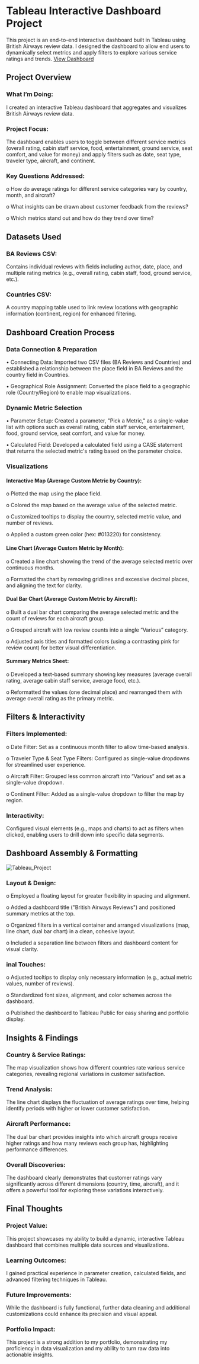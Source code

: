 # Tableau Interactive Dashboard Project

This project is an end-to-end interactive dashboard built in Tableau using British Airways review data. I designed the dashboard to allow end users to dynamically select metrics and apply filters to explore various service ratings and trends.
<a href="https://github.com/ak060204/Data-visualization-projects/blob/main/Tableau_project/Tableau_Project.png"> View Dashboard </a>
## Project Overview

### What I’m Doing:
I created an interactive Tableau dashboard that aggregates and visualizes British Airways review data.

### Project Focus:
The dashboard enables users to toggle between different service metrics (overall rating, cabin staff service, food, entertainment, ground service, seat comfort, and value for money) and apply filters such as date, seat type, traveler type, aircraft, and continent.

### Key Questions Addressed: 
o	How do average ratings for different service categories vary by country, month, and aircraft?

o	What insights can be drawn about customer feedback from the reviews?

o	Which metrics stand out and how do they trend over time?

## Datasets Used

### BA Reviews CSV:
Contains individual reviews with fields including author, date, place, and multiple rating metrics (e.g., overall rating, cabin staff, food, ground service, etc.).

### Countries CSV:
A country mapping table used to link review locations with geographic information (continent, region) for enhanced filtering.


## Dashboard Creation Process

### Data Connection & Preparation
•	Connecting Data:
Imported two CSV files (BA Reviews and Countries) and established a relationship between the place field in BA Reviews and the country field in Countries.

•	Geographical Role Assignment:
Converted the place field to a geographic role (Country/Region) to enable map visualizations.

### Dynamic Metric Selection
•	Parameter Setup:
Created a parameter, "Pick a Metric," as a single-value list with options such as overall rating, cabin staff service, entertainment, food, ground service, seat comfort, and value for money.

•	Calculated Field:
Developed a calculated field using a CASE statement that returns the selected metric's rating based on the parameter choice.

### Visualizations
#### Interactive Map (Average Custom Metric by Country): 
o	Plotted the map using the place field.

o	Colored the map based on the average value of the selected metric.

o	Customized tooltips to display the country, selected metric value, and number of reviews.

o	Applied a custom green color (hex: #013220) for consistency.

#### Line Chart (Average Custom Metric by Month): 
o	Created a line chart showing the trend of the average selected metric over continuous months.

o	Formatted the chart by removing gridlines and excessive decimal places, and aligning the text for clarity.

#### Dual Bar Chart (Average Custom Metric by Aircraft): 
o	Built a dual bar chart comparing the average selected metric and the count of reviews for each aircraft group.

o	Grouped aircraft with low review counts into a single “Various” category.

o	Adjusted axis titles and formatted colors (using a contrasting pink for review count) for better visual differentiation.

#### Summary Metrics Sheet: 
o	Developed a text-based summary showing key measures (average overall rating, average cabin staff service, average food, etc.).

o	Reformatted the values (one decimal place) and rearranged them with average overall rating as the primary metric.

## Filters & Interactivity
### Filters Implemented: 
o	Date Filter: Set as a continuous month filter to allow time-based analysis.

o	Traveler Type & Seat Type Filters: Configured as single-value dropdowns for streamlined user experience.

o	Aircraft Filter: Grouped less common aircraft into “Various” and set as a single-value dropdown.

o	Continent Filter: Added as a single-value dropdown to filter the map by region.

### Interactivity:
Configured visual elements (e.g., maps and charts) to act as filters when clicked, enabling users to drill down into specific data segments.

## Dashboard Assembly & Formatting

![Tableau_Project](https://github.com/user-attachments/assets/a20dae89-6067-4253-afd0-2c80b1de524b)

### Layout & Design: 
o	Employed a floating layout for greater flexibility in spacing and alignment.

o	Added a dashboard title ("British Airways Reviews") and positioned summary metrics at the top.

o	Organized filters in a vertical container and arranged visualizations (map, line chart, dual bar chart) in a clean, cohesive layout.

o	Included a separation line between filters and dashboard content for visual clarity.

### inal Touches: 
o	Adjusted tooltips to display only necessary information (e.g., actual metric values, number of reviews).

o	Standardized font sizes, alignment, and color schemes across the dashboard.

o	Published the dashboard to Tableau Public for easy sharing and portfolio display.

## Insights & Findings
### Country & Service Ratings:
The map visualization shows how different countries rate various service categories, revealing regional variations in customer satisfaction.
### Trend Analysis:
The line chart displays the fluctuation of average ratings over time, helping identify periods with higher or lower customer satisfaction.
### Aircraft Performance:
The dual bar chart provides insights into which aircraft groups receive higher ratings and how many reviews each group has, highlighting performance differences.
### Overall Discoveries:
The dashboard clearly demonstrates that customer ratings vary significantly across different dimensions (country, time, aircraft), and it offers a powerful tool for exploring these variations interactively.

## Final Thoughts
### Project Value:
This project showcases my ability to build a dynamic, interactive Tableau dashboard that combines multiple data sources and visualizations.
### Learning Outcomes:
I gained practical experience in parameter creation, calculated fields, and advanced filtering techniques in Tableau.
### Future Improvements:
While the dashboard is fully functional, further data cleaning and additional customizations could enhance its precision and visual appeal.
### Portfolio Impact:
This project is a strong addition to my portfolio, demonstrating my proficiency in data visualization and my ability to turn raw data into actionable insights.


